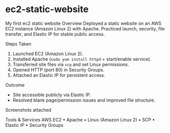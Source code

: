 # ec2-static-website
My first ec2 static website
 Overview
Deployed a static website on an AWS EC2 instance (Amazon Linux 2) with Apache. Practiced launch, security, file transfer, and Elastic IP for stable public access.

 Steps Taken
1. Launched EC2 (Amazon Linux 2).
2. Installed Apache (`sudo yum install httpd` + start/enable service).
3. Transferred site files via `scp` and set Linux permissions.
4. Opened HTTP (port 80) in Security Groups.
5. Attached an Elastic IP for persistent access.

 Outcome
- Site accessible publicly via Elastic IP.
- Resolved blank page/permission issues and improved file structure.

Screenshots
attached 

Tools & Services
AWS EC2 • Apache • Linux (Amazon Linux 2) • SCP • Elastic IP • Security Groups

